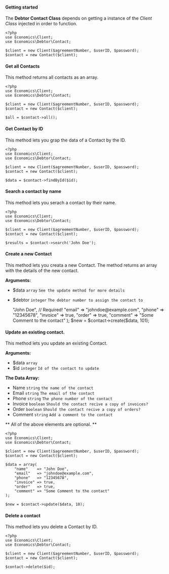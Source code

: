 #### Getting started
The **Debtor Contact Class** depends on getting a instance of the *Client Class* injected in order to function.

    <?php
    use Economics\Client;
    use Economics\Debtor\Contact;

    $client = new Client($agreementNumber, $userID, $password);
    $contact = new Contact($client);


#### Get all Contacts
This method returns all contacts as an array.

    <?php
    use Economics\Client;
    use Economics\Debtor\Contact;

    $client = new Client($agreementNumber, $userID, $password);
    $contact = new Contact($client);

    $all = $contact->all();

#### Get Contact by ID
This method lets you grap the data of a Contact by the ID.

    <?php
    use Economics\Client;
    use Economics\Debtor\Contact;

    $client = new Client($agreementNumber, $userID, $password);
    $contact = new Contact($client);

    $data = $contact->findById($id);

#### Search a contact by name
This method lets you serach a contact by their name.

    <?php
    use Economics\Client;
    use Economics\Debtor\Contact;

    $client = new Client($agreementNumber, $userID, $password);
    $contact = new Contact($client);

    $results = $contact->search('John Doe');

#### Create a new Contact
This method lets you creata a new Contact.
The method returns an array with the details of the new contact.

**Arguments:**
* $data `array` `See the update method for more details`
* $debtor `integer` `The debtor number to assign the contact to`

    <?php
    use Economics\Client;
    use Economics\Debtor\Contact;

    $client = new Client($agreementNumber, $userID, $password);
    $contact = new Contact($client);

    $data = array(
        "name"    => "John Doe", // Required!
        "email"   => "johndoe@example.com",
        "phone"   => "12345678",
        "invoice" => true,
        "order"   => true,
        "comment" => "Some Comment to the contact"
    );

    $new = $contact->create($data, 101);

#### Update an existing contact.
This method lets you update an existing Contact.

**Arguments:**
* $data `array`
* $id `integer` `Id of the contact to update`

**The Data Array:**
* Name `string` `the name of the contact`
* Email `string` `The email of the contact`
* Phone `string` `The phone number of the contact`
* Invoice `boolean` `Should the contact recive a copy of invoices?`
* Order `boolean` `Should the contact recive a copy of orders?`
* Comment `string` `Add a comment to the contact`

** All of the above elements are optional. **

    <?php
    use Economics\Client;
    use Economics\Debtor\Contact;

    $client = new Client($agreementNumber, $userID, $password);
    $contact = new Contact($client);

    $data = array(
        "name"    => "John Doe",
        "email"   => "johndoe@example.com",
        "phone"   => "12345678",
        "invoice" => true,
        "order"   => true,
        "comment" => "Some Comment to the contact"
    );

    $new = $contact->update($data, 10);

#### Delete a contact
This method lets you delete a Contact by ID.

    <?php
    use Economics\Client;
    use Economics\Debtor\Contact;

    $client = new Client($agreementNumber, $userID, $password);
    $contact = new Contact($client);

    $contact->delete($id);